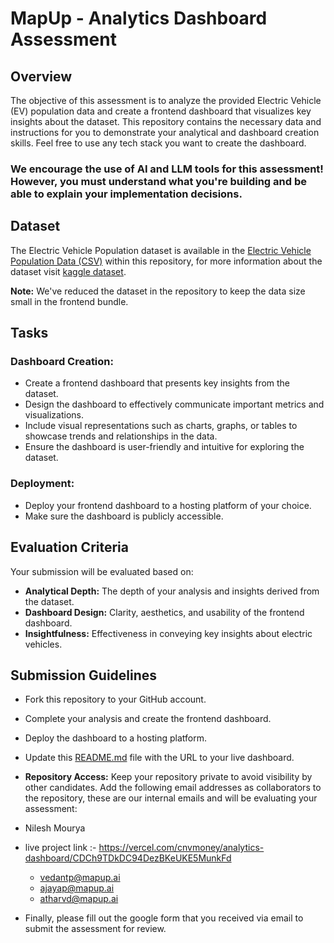 # MapUp - Analytics Dashboard Assessment

## Overview

The objective of this assessment is to analyze the provided Electric Vehicle (EV) population data and create a frontend dashboard that visualizes key insights about the dataset. This repository contains the necessary data and instructions for you to demonstrate your analytical and dashboard creation skills. Feel free to use any tech stack you want to create the dashboard.

### We encourage the use of AI and LLM tools for this assessment! However, you must understand what you're building and be able to explain your implementation decisions.

## Dataset

The Electric Vehicle Population dataset is available in the [Electric Vehicle Population Data (CSV)](./data-to-visualize/Electric_Vehicle_Population_Data.csv) within this repository, for more information about the dataset visit [kaggle dataset](https://www.kaggle.com/datasets/willianoliveiragibin/electric-vehicle-population).

**Note:** We've reduced the dataset in the repository to keep the data size small in the frontend bundle.

## Tasks

### Dashboard Creation:

- Create a frontend dashboard that presents key insights from the dataset.
- Design the dashboard to effectively communicate important metrics and visualizations.
- Include visual representations such as charts, graphs, or tables to showcase trends and relationships in the data.
- Ensure the dashboard is user-friendly and intuitive for exploring the dataset.

### Deployment:

- Deploy your frontend dashboard to a hosting platform of your choice.
- Make sure the dashboard is publicly accessible.

## Evaluation Criteria

Your submission will be evaluated based on:

- **Analytical Depth:** The depth of your analysis and insights derived from the dataset.
- **Dashboard Design:** Clarity, aesthetics, and usability of the frontend dashboard.
- **Insightfulness:** Effectiveness in conveying key insights about electric vehicles.

## Submission Guidelines

- Fork this repository to your GitHub account.
- Complete your analysis and create the frontend dashboard.
- Deploy the dashboard to a hosting platform.
- Update this [README.md](README.md) file with the URL to your live dashboard.



- **Repository Access:** Keep your repository private to avoid visibility by other candidates. Add the following email addresses as collaborators to the repository, these are our internal emails and will be evaluating your assessment:

- Nilesh Mourya
- live project link :- https://vercel.com/cnvmoney/analytics-dashboard/CDCh9TDkDC94DezBKeUKE5MunkFd
  - vedantp@mapup.ai
  - ajayap@mapup.ai
  - atharvd@mapup.ai
- Finally, please fill out the google form that you received via email to submit the assessment for review.
